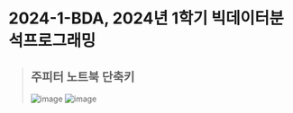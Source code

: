 # 2024-1-BDA, 2024년 1학기 빅데이터분석프로그래밍
> ## 주피터 노트북 단축키
> ![image](https://github.com/ai7dnn/2024-1-BDA/assets/70050528/98a55d40-57e9-431d-9dff-83767940fa00)
> ![image](https://github.com/ai7dnn/2024-1-BDA/assets/70050528/a0b7afad-8e42-4f70-a2c4-e2ab80804de7)

